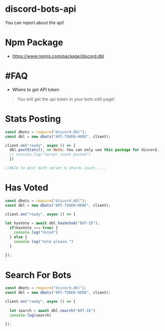 # discord-bots-api
You can report about the api!

# Npm Package
- https://www.npmjs.com/package/discord.dbl

# #FAQ
- Where to get API token
> You will get the api token in your bots edit page!

# Stats Posting


```js
const dbots = require("discord.dbl");
const dbl = new dbots("API-TOKEN-HERE", client);

client.on("ready", async () => {
  dbl.postStats(); => Note: You can only use this package for discord.js use
  // console.log("Server count posted")
  })

//Able to post both server & shards count.....
```

# Has Voted 

```js
const dbots = require("discord.dbl");
const dbl = new dbots("API-TOKEN-HERE", client);

client.on("ready", async () => {
  
let hasVote = await dbl.hasVoted("BOT-ID");
  if(hasVote === true) {
    console.log("Voted")
  } else {
    console.log("Vote please.")
  }
  
});
```

# Search For Bots

```js
const dbots = require("discord.dbl");
const dbl = new dbots("API-TOKEN-HERE", client);

client.on("ready", async () => {
  
  let search = await dbl.search("BOT-ID")
  console.log(search)
  
});
```



